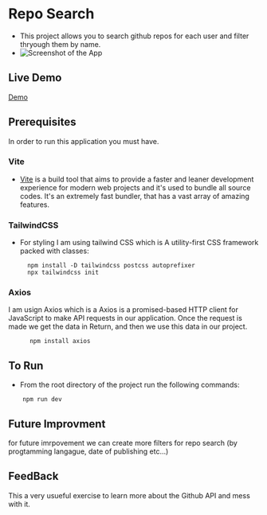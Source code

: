 # Repo Search

- This project allows you to search github repos for each user and filter thryough them by name.
- ![Screenshot of the App](https://i.ibb.co/Bjf6hzv/Capture.png "Screen Shot")

## Live Demo

[Demo](https://comforting-lolly-2e2479.netlify.app/)


## Prerequisites
In order to run this application you must have.

### Vite

- [Vite](https://vitejs.dev/guide/) is a build tool that aims to provide a faster and leaner development experience for modern web projects and it's used to bundle all source codes. It's an extremely fast bundler, that has a vast array of amazing features.
 


### TailwindCSS

- For styling I am using tailwind CSS which is A utility-first CSS framework packed with classes:
    ```shell script
      npm install -D tailwindcss postcss autoprefixer
      npx tailwindcss init
    ```

### Axios

I am usign Axios which is a Axios is a promised-based HTTP client for JavaScript to make API requests in our application. Once the request is made we get the data in Return, and then we use this data in our project.
```shell script
      npm install axios
```

## To Run

* From the root directory of the project run the following commands:
```shell script
    npm run dev
```

## Future Improvment 

for future imrpovement we can create more filters for repo search (by progtamming langague, date of publishing etc...)

## FeedBack 

This a very usueful exercise to learn more about the Github API and mess with it.
